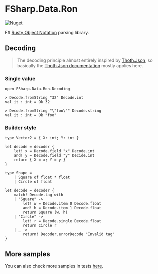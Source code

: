 # FSharp.Data.Ron

[![Nuget](https://img.shields.io/nuget/vpre/FSharp.Data.Ron?style=flat-square)](https://www.nuget.org/packages/FSharp.Data.Ron/)

F# [Rusty Object Notation](https://github.com/ron-rs/ron) parsing library.


## Decoding

> The decoding principle almost entirely inspired by [Thoth.Json](https://github.com/thoth-org/Thoth.Json),
> so basically the [Thoth.Json documentation](https://thoth-org.github.io/Thoth.Json/#Decoder)
> mostly applies here.

### Single value

```f#
open FSharp.Data.Ron.Decoding
```

```f#
> Decode.fromString "32" Decode.int
val it : int = Ok 32

> Decode.fromString "\"foo\"" Decode.string
val it : int = Ok "foo"
```

### Builder style

```f#
type Vector2 = { X: int; Y: int }

let decode = decoder {
    let! x = Decode.field "x" Decode.int
    and! y = Decode.field "y" Decide.int
    return { X = x; Y = y }
}
```

```f#
type Shape =
    | Square of float * float
    | Circle of float

let decode = decoder {
    match! Decode.tag with
    | "Square" ->
        let! w = Decode.item 0 Decode.float
        and! h = Decode.item 1 Decode.float
        return Square (w, h)
    | "Circle" ->
        let! r = Decode.single Decode.float
        return Circle r
    | _ ->
        return! Decoder.errorDecode "Invalid tag"
}
```

## More samples

You can also check more samples in tests [here](https://github.com/Prunkles/FSharp.Data.Ron/tree/main/tests/FSharp.Data.Ron.Tests/Samples).
